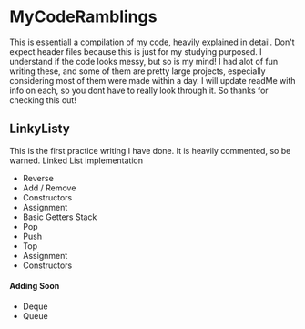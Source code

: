 # MyCodeRamblings
This is essentiall a compilation of my code, heavily explained in detail. Don't expect header files because this is just for my studying purposed. I understand if the code looks messy, but so is my mind! I had alot of fun writing these, and some of them are pretty large projects, especially considering most of them were made within a day. I will update readMe with info on each, so you dont have to really look through it. So thanks for checking this out! 

## LinkyListy
This is the first practice writing I have done. It is heavily commented, so be warned. 
Linked List implementation
- Reverse
- Add / Remove
- Constructors
- Assignment
- Basic Getters
Stack
- Pop
- Push
- Top
- Assignment
- Constructors

#### Adding Soon
- Deque
- Queue

